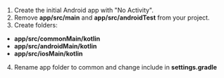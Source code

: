 1. Create the initial Android app with "No Activity".
2. Remove **app/src/main** and **app/src/androidTest** from your project.
3. Create folders:
  * **app/src/commonMain/kotlin**
  * **app/src/androidMain/kotlin**
  * **app/src/iosMain/kotlin**
4. Rename app folder to common and change include in **settings.gradle**
